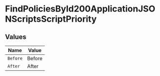 # FindPoliciesById200ApplicationJSONScriptsScriptPriority


## Values

| Name     | Value    |
| -------- | -------- |
| `Before` | Before   |
| `After`  | After    |